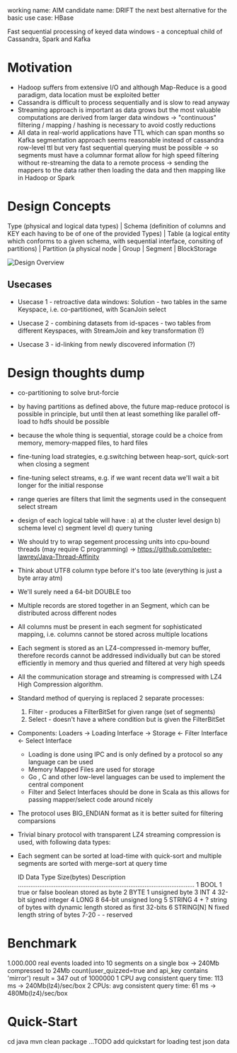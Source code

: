 working name: AIM
candidate name: DRIFT
the next best alternative for the basic use case: HBase

Fast sequential processing of keyed data windows - a conceptual child of Cassandra, Spark and Kafka

Motivation
==========
* Hadoop suffers from extensive I/O and although Map-Reduce is a good paradigm, data location must be exploited better 
* Cassandra is difficult to process sequentially and is slow to read anyway
* Streaming approach is important as data grows but the most valuable computations are derived from larger data windows
  -> "continuous" filtering / mapping / hashing is necessary to avoid costly reductions
* All data in real-world applications have TTL which can span months so Kafka segmentation approach seems reasonable 
  instead of cassandra row-level ttl but very fast sequential querying must be possible 
  -> so segments must have a columnar format allow for high speed filtering without re-streaming the data to a remote process 
  -> sending the mappers to the data rather then loading the data and then mapping like in Hadoop or Spark


Design Concepts
===============================
 Type       (physical and logical data types)
   |
Schema      (definition of columns and KEY each having to be of one of the provided Types)
   |
Table       (a logical entity which conforms to a given schema, with sequential interface, consiting of partitions)
   |
Partition   (a physical node 
   |
Group
   |
Segment
   |
BlockStorage

![Design Overview](https://dl.dropboxusercontent.com/u/15048579/drift.svg "Design Overview")

Usecases 
----------------------------------------------------

* Usecase 1 - retroactive data windows: Solution - two tables in the same Keyspace, i.e. co-partitioned, with ScanJoin select

* Usecase 2 - combining datasets from id-spaces - two tables from different Keyspaces, with StreamJoin and key transformation (!)

* Usecase 3 - id-linking from newly discovered information (?)

Design thoughts dump
================================================================================================= 
* co-partitioning to solve brut-forcie
* by having partitions as defined above, the future map-reduce protocol is possible in principle, but until then at least something like parallel off-load to hdfs should be possible 
* because the whole thing is sequential, storage could be a choice from memory, memory-mapped files, to hard files
* fine-tuning load strategies, e.g.switching between heap-sort, quick-sort when closing a segment
* fine-tuning select streams, e.g. if we want recent data we'll wait a bit longer for the initial response
* range queries are filters that limit the segments used in the consequent select stream
* design of each logical table will have : a) at the cluster level design b) schema level c) segment level d) query tuning
* We should try to wrap segement processing units into cpu-bound threads (may require C programming) 
    -> https://github.com/peter-lawrey/Java-Thread-Affinity
* Think about UTF8 column type before it's too late (everything is just a byte array atm)
* We'll surely need a 64-bit DOUBLE too
* Multiple records are stored together in an Segment, which can be distributed across different nodes
* All columns must be present in each segment for sophisticated mapping, i.e. columns cannot be stored across multiple locations
* Each segment is stored as an LZ4-compressed in-memory buffer, therefore records cannot be addressed individually but can be 
  stored efficiently in memory and thus queried and filtered at very high speeds
* All the communication storage and streaming is compressed with LZ4 High Compression algorithm.
* Standard method of querying is replaced 2 separate processes: 
  1. Filter - produces a FilterBitSet for given range (set of segments)
  2. Select - doesn't have a where condition but is given the FilterBitSet  
* Components: Loaders -> Loading Interface -> Storage <- Filter Interface <- Select Interface 
  - Loading is done using IPC and is only defined by a protocol so any language can be used 
  - Memory Mapped Files are used for storage 
  - Go , C and other low-level languages can be used to implement the central component
  - Filter and Select Interfaces should be done in Scala as this allows for passing mapper/select code around nicely
* The protocol uses BIG_ENDIAN format as it is better suited for filtering comparsions 
* Trivial binary protocol with transparent LZ4 streaming compression is used, with following data types:
* Each segment can be sorted at load-time with quick-sort and multiple segments are sorted with merge-sort at query time

    ID  Data Type      Size(bytes)      Description
    ...................................................................................................
    1   BOOL            1               true or false boolean stored as byte
    2   BYTE            1               unsigned byte
    3   INT             4               32-bit signed integer
    4   LONG            8               64-bit unsigned long
    5   STRING          4 + ?           string of bytes with dynamic length stored as first 32-bits
    6   STRING[N]       N               fixed length string of bytes
    7-20   -            -               reserved


Benchmark
======================
1.000.000 real events loaded into 10 segments on a single box -> 240Mb compressed to 24Mb
count(user_quizzed=true and api_key contains 'mirror')
result = 347 out of 1000000
1 CPU avg consistent query time: 113 ms -> 240Mb(lz4)/sec/box
2 CPUs: avg consistent query time: 61 ms -> 480Mb(lz4)/sec/box


Quick-Start
===========
cd java
mvn clean package
...TODO add quickstart for loading test json data

